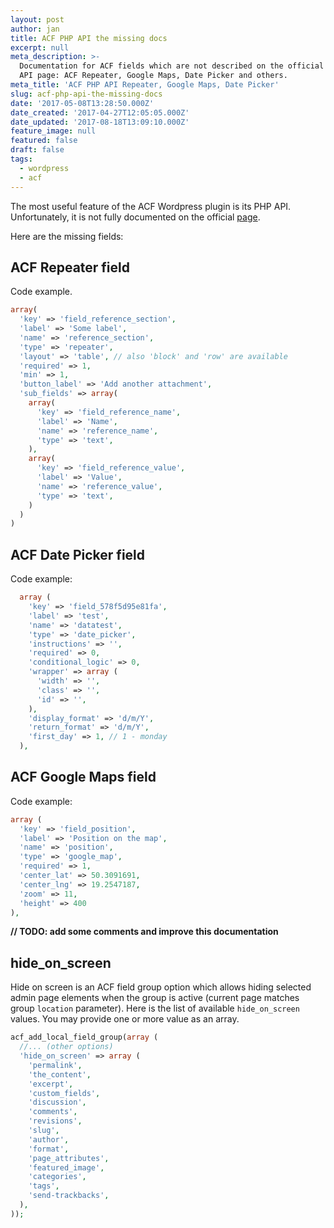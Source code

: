 ```yaml
---
layout: post
author: jan
title: ACF PHP API the missing docs
excerpt: null
meta_description: >-
  Documentation for ACF fields which are not described on the official ACF PHP
  API page: ACF Repeater, Google Maps, Date Picker and others.
meta_title: 'ACF PHP API Repeater, Google Maps, Date Picker'
slug: acf-php-api-the-missing-docs
date: '2017-05-08T13:28:50.000Z'
date_created: '2017-04-27T12:05:05.000Z'
date_updated: '2017-08-18T13:09:10.000Z'
feature_image: null
featured: false
draft: false
tags:
  - wordpress
  - acf
---
```

The most useful feature of the ACF Wordpress plugin is its PHP API. Unfortunately, it is not fully documented on the official [page](https://www.advancedcustomfields.com/resources/register-fields-via-php/).

Here are the missing fields:

## ACF Repeater field

Code example.

```php
array(
  'key' => 'field_reference_section',
  'label' => 'Some label',
  'name' => 'reference_section',
  'type' => 'repeater',
  'layout' => 'table', // also 'block' and 'row' are available
  'required' => 1,
  'min' => 1,
  'button_label' => 'Add another attachment',
  'sub_fields' => array(
    array(
      'key' => 'field_reference_name',
      'label' => 'Name',
      'name' => 'reference_name',
      'type' => 'text',
    ),
    array(
      'key' => 'field_reference_value',
      'label' => 'Value',
      'name' => 'reference_value',
      'type' => 'text',
    )
  )
)
```

## ACF Date Picker field

Code example:

```php
  array (
    'key' => 'field_578f5d95e81fa',
    'label' => 'test',
    'name' => 'datatest',
    'type' => 'date_picker',
    'instructions' => '',
    'required' => 0,
    'conditional_logic' => 0,
    'wrapper' => array (
      'width' => '',
      'class' => '',
      'id' => '',
    ),
    'display_format' => 'd/m/Y',
    'return_format' => 'd/m/Y',
    'first_day' => 1, // 1 - monday
  ),
```

## ACF Google Maps field

Code example:

```php
array (
  'key' => 'field_position',
  'label' => 'Position on the map',
  'name' => 'position',
  'type' => 'google_map',
  'required' => 1,
  'center_lat' => 50.3091691,
  'center_lng' => 19.2547187,
  'zoom' => 11,
  'height' => 400
),
```
**// TODO: add some comments and improve this documentation**

## hide\_on\_screen

Hide on screen is an ACF field group option which allows hiding selected admin page elements when the group is active (current page matches group `location` parameter). Here is the list of available `hide_on_screen` values. You may provide one or more value as an array.

```php
acf_add_local_field_group(array (
  //... (other options)
  'hide_on_screen' => array (
    'permalink',
    'the_content',
    'excerpt',
    'custom_fields',
    'discussion',
    'comments',
    'revisions',
    'slug',
    'author',
    'format',
    'page_attributes',
    'featured_image',
    'categories',
    'tags',
    'send-trackbacks',
  ),
));
```
